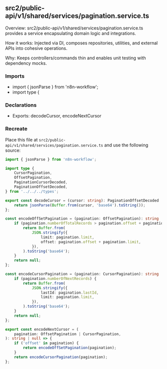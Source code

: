 ## src2/public-api/v1/shared/services/pagination.service.ts

Overview: src2/public-api/v1/shared/services/pagination.service.ts provides a service encapsulating domain logic and integrations.

How it works: Injected via DI, composes repositories, utilities, and external APIs into cohesive operations.

Why: Keeps controllers/commands thin and enables unit testing with dependency mocks.

### Imports

- import { jsonParse } from 'n8n-workflow';
- import type {

### Declarations

- Exports: decodeCursor, encodeNextCursor

### Recreate

Place this file at `src2/public-api/v1/shared/services/pagination.service.ts` and use the following source:

```ts
import { jsonParse } from 'n8n-workflow';

import type {
	CursorPagination,
	OffsetPagination,
	PaginationCursorDecoded,
	PaginationOffsetDecoded,
} from '../../../types';

export const decodeCursor = (cursor: string): PaginationOffsetDecoded | PaginationCursorDecoded => {
	return jsonParse(Buffer.from(cursor, 'base64').toString());
};

const encodeOffSetPagination = (pagination: OffsetPagination): string | null => {
	if (pagination.numberOfTotalRecords > pagination.offset + pagination.limit) {
		return Buffer.from(
			JSON.stringify({
				limit: pagination.limit,
				offset: pagination.offset + pagination.limit,
			}),
		).toString('base64');
	}
	return null;
};

const encodeCursorPagination = (pagination: CursorPagination): string | null => {
	if (pagination.numberOfNextRecords) {
		return Buffer.from(
			JSON.stringify({
				lastId: pagination.lastId,
				limit: pagination.limit,
			}),
		).toString('base64');
	}
	return null;
};

export const encodeNextCursor = (
	pagination: OffsetPagination | CursorPagination,
): string | null => {
	if ('offset' in pagination) {
		return encodeOffSetPagination(pagination);
	}
	return encodeCursorPagination(pagination);
};

```
